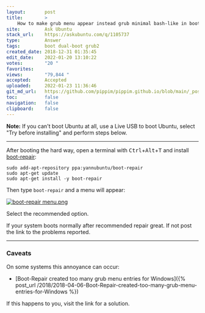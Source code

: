 ```yaml
---
layout:       post
title:        >
    How to make grub menu appear instead grub minimal bash-like in booting?
site:         Ask Ubuntu
stack_url:    https://askubuntu.com/q/1105737
type:         Answer
tags:         boot dual-boot grub2
created_date: 2018-12-31 01:35:45
edit_date:    2022-01-20 13:10:22
votes:        "20 "
favorites:    
views:        "79,844 "
accepted:     Accepted
uploaded:     2022-01-23 11:36:46
git_md_url:   https://github.com/pippim/pippim.github.io/blob/main/_posts/2018/2018-12-31-How-to-make-grub-menu-appear-instead-grub-minimal-bash-like-in-booting^.md
toc:          false
navigation:   false
clipboard:    false
---
```


**Note:** If you can't boot Ubuntu at all, use a Live USB to boot Ubuntu, select "Try before installing" and perform steps below.


----------


After booting the hard way, open a terminal with <kbd>Ctrl</kbd>+<kbd>Alt</kbd>+<kbd>T</kbd> and install [boot-repair][1]:

``` 
sudo add-apt-repository ppa:yannubuntu/boot-repair
sudo apt-get update
sudo apt-get install -y boot-repair
```

Then type `boot-repair` and a menu will appear:

[![boot-repair menu.png][2]][2]

Select the recommended option.

If your system boots normally after recommended repair great. If not post the link to the problems reported.

----------


### Caveats

On some systems this annoyance can occur:

- [Boot-Repair created too many grub menu entries for Windows]({% post_url /2018/2018-04-06-Boot-Repair-created-too-many-grub-menu-entries-for-Windows %})

If this happens to you, visit the link for a solution.

  [1]: https://help.ubuntu.com/community/Boot-Repair
  [2]: https://i.stack.imgur.com/UXflA.png
